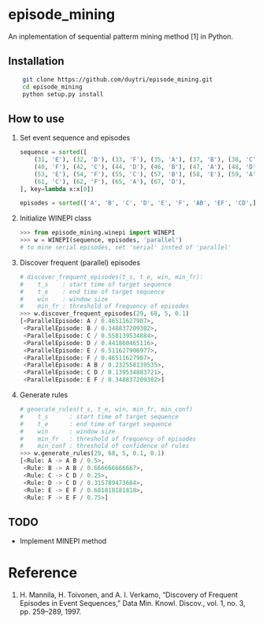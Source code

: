 # episode_mining
An inplementation of sequential patterm mining method [1] in Python.

## Installation

```bash
    git clone https://github.com/duytri/episode_mining.git
    cd episode_mining
    python setup.py install
```

## How to use
1. Set event sequence and episodes

    ```python
    sequence = sorted([
        (31, 'E'), (32, 'D'), (33, 'F'), (35, 'A'), (37, 'B'), (38, 'C'), (39, 'E'),
        (40, 'F'), (42, 'C'), (44, 'D'), (46, 'B'), (47, 'A'), (48, 'D'), (50, 'C'),
        (53, 'E'), (54, 'F'), (55, 'C'), (57, 'B'), (58, 'E'), (59, 'A'), (60, 'E'),
        (61, 'C'), (62, 'F'), (65, 'A'), (67, 'D'),
    ], key=lambda x:x[0])

    episodes = sorted(['A', 'B', 'C', 'D', 'E', 'F', 'AB', 'EF', 'CD',])
    ```

2. Initialize WINEPI class

    ```python
    >>> from episode_mining.winepi import WINEPI
    >>> w = WINEPI(sequence, episodes, 'parallel')
    # to mine serial episodes, set 'serial' insted of 'parallel'
    ```

3. Discover frequent (parallel) episodes

    ```python
    # discover_frequent_episodes(t_s, t_e, win, min_fr):
    #    t_s    : start time of target sequence
    #    t_e    : end time of target sequence
    #    win    : window size
    #    min_fr : threshold of frequency of episodes
    >>> w.discover_frequent_episodes(29, 68, 5, 0.1)
    [<ParallelEpisode: A / 0.46511627907>,
     <ParallelEpisode: B / 0.348837209302>,
     <ParallelEpisode: C / 0.558139534884>,
     <ParallelEpisode: D / 0.441860465116>,
     <ParallelEpisode: E / 0.511627906977>,
     <ParallelEpisode: F / 0.46511627907>,
     <ParallelEpisode: A B / 0.232558139535>,
     <ParallelEpisode: C D / 0.139534883721>,
     <ParallelEpisode: E F / 0.348837209302>]
    ```

4. Generate rules

    ```python
    # generate_rules(t_s, t_e, win, min_fr, min_conf)
    #    t_s      : start time of target sequence
    #    t_e      : end time of target sequence
    #    win      : window size
    #    min_fr   : threshold of frequency of episodes
    #    min_conf : threshold of confidence of rules
    >>> w.generate_rules(29, 68, 5, 0.1, 0.1)
    [<Rule: A -> A B / 0.5>,
     <Rule: B -> A B / 0.666666666667>,
     <Rule: C -> C D / 0.25>,
     <Rule: D -> C D / 0.315789473684>,
     <Rule: E -> E F / 0.681818181818>,
     <Rule: F -> E F / 0.75>]
    ```

## TODO

* Implement MINEPI method

# Reference
1. H. Mannila, H. Toivonen, and A. I. Verkamo, “Discovery of Frequent Episodes in Event Sequences,” Data Min. Knowl. Discov., vol. 1, no. 3, pp. 259–289, 1997.
